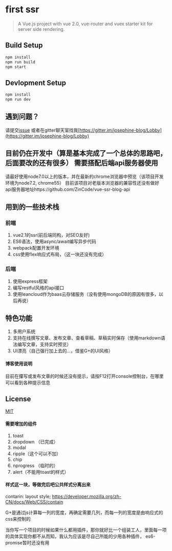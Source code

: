 # first ssr

> A Vue.js project with vue 2.0, vue-router and vuex starter kit for server side rendering.

## Build Setup

``` bash
npm install
npm run build
npm start
```

## Devlopment Setup

```bash
npm install
npm run dev
```
## 遇到问题？ 

 请提交[issue](https://github.com/ZinCode/vue-ssr-blog-client/issues) 或者在gitter聊天室找我[https://gitter.im/josephine-blog/Lobby](https://gitter.im/josephine-blog/Lobby)

## 目前仍在开发中（算是基本完成了一个总体的思路吧，后面要改的还有很多） 需要搭配后端api服务器使用

请最好使用node7.0以上的版本，并在最新的chrome浏览器中预览（该项目开发环境为node7.2, chrome55）
目前该项目对老版本浏览器的兼容性还没有做好
api服务器地址https://github.com/ZinCode/vue-ssr-blog-api

## 用到的一些技术栈

### 前端
1. vue2.1的ssr(前后端同构，对SEO友好)
2. ES6语法，使用async/await编写异步代码
3. webpack配置开发环境
4. css使用flex响应式布局，（这一块还没有完成）

### 后端
1. 使用express框架
2. 编写restful风格的api接口
3. 使用leancloud作为baas云存储服务（没有使用mongoDB的原因有很多，以后再说）

## 特色功能

1.  多用户系统
2.  支持在线撰写文章、发布文章、查看草稿、草稿实时保存（使用markdown语法编写文章，支持实时预览）
3.  UI漂亮（自己强行加上去的...，借鉴G+的UI风格）

#### 博客使用说明

目前在攥写或发布文章的时候还没有提示，请按F12打开console控制台，在哪里可以看到各种提示信息

## License
      
[MIT](http://opensource.org/licenses/MIT)

#### 需要增加的组件
1. toast
2. dropdown （已完成）
3. modal
4. ripple（这个可以不加）
5. chip
6. nprogress （临时的）
7. alert（不能用toast的样式）

#### 样式这一块，等做完后吧公共样式分离出来


contarin: layout style;
https://developer.mozilla.org/zh-CN/docs/Web/CSS/contain

G+是通过js计算每一列的宽度，再确定需要几列，而每一列的宽度是由响应式的css来控制的

当你写一个项目的时候如果什么都用插件，那你就好比一个组装工人，里面每一项的具体实现你都不从而知，我认为应该是尽自己所能的少用各种插件，
es6-promise暂时还没有用